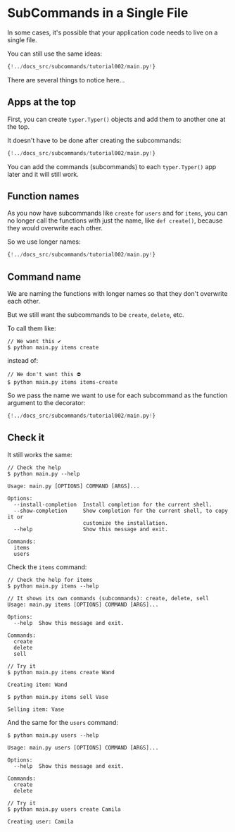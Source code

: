 # SubCommands in a Single File

In some cases, it's possible that your application code needs to live on a single file.

You can still use the same ideas:

```Python
{!../docs_src/subcommands/tutorial002/main.py!}
```

There are several things to notice here...

## Apps at the top

First, you can create `typer.Typer()` objects and add them to another one at the top.

It doesn't have to be done after creating the subcommands:

```Python hl_lines="4 5 6 7"
{!../docs_src/subcommands/tutorial002/main.py!}
```

You can add the commands (subcommands) to each `typer.Typer()` app later and it will still work.

## Function names

As you now have subcommands like `create` for `users` and for `items`, you can no longer call the functions with just the name, like `def create()`, because they would overwrite each other.

So we use longer names:

```Python hl_lines="11  16  21  26  31"
{!../docs_src/subcommands/tutorial002/main.py!}
```

## Command name

We are naming the functions with longer names so that they don't overwrite each other.

But we still want the subcommands to be `create`, `delete`, etc.

To call them like:

<div class="termy">

```console
// We want this ✔️
$ python main.py items create
```

</div>

instead of:

<div class="termy">

```console
// We don't want this ⛔️
$ python main.py items items-create
```

</div>

So we pass the name we want to use for each subcommand as the function argument to the decorator:

```Python hl_lines="10  15  20  25  30"
{!../docs_src/subcommands/tutorial002/main.py!}
```

## Check it

It still works the same:


<div class="termy">

```console
// Check the help
$ python main.py --help

Usage: main.py [OPTIONS] COMMAND [ARGS]...

Options:
  --install-completion  Install completion for the current shell.
  --show-completion     Show completion for the current shell, to copy it or
                        customize the installation.
  --help                Show this message and exit.

Commands:
  items
  users
```

</div>

Check the `items` command:


<div class="termy">

```console
// Check the help for items
$ python main.py items --help

// It shows its own commands (subcommands): create, delete, sell
Usage: main.py items [OPTIONS] COMMAND [ARGS]...

Options:
  --help  Show this message and exit.

Commands:
  create
  delete
  sell

// Try it
$ python main.py items create Wand

Creating item: Wand

$ python main.py items sell Vase

Selling item: Vase
```

</div>

And the same for the `users` command:


<div class="termy">

```console
$ python main.py users --help

Usage: main.py users [OPTIONS] COMMAND [ARGS]...

Options:
  --help  Show this message and exit.

Commands:
  create
  delete

// Try it
$ python main.py users create Camila

Creating user: Camila
```

</div>
